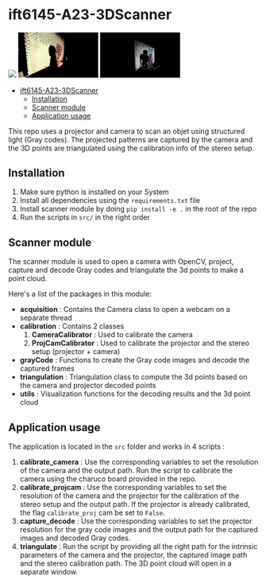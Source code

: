 # ift6145-A23-3DScanner

<p float="left">
  <img src="data/point_clouds/Groot/720/360view.gif" width="32%" />
  <img src="data/point_clouds/Bouda/600/360view.gif" width="32%" /> 
  <img src="data/point_clouds/Elephant/360view.gif" width="32%" />
</p>

- [ift6145-A23-3DScanner](#ift6145-a23-3dscanner)
  - [Installation](#installation)
  - [Scanner module](#scanner-module)
  - [Application usage](#application-usage)

This repo uses a projector and camera to scan an objet using structured light (Gray codes). The projected patterns are captured by the camera and the 3D points are triangulated using the calibration info of the stereo setup. 

## Installation

1. Make sure python is installed on your System
2. Install all dependencies using the `requirements.txt` file
3. Install scanner module by doing `pip install -e .` in the root of the repo
4. Run the scripts in `src/` in the right order

## Scanner module

The scanner module is used to open a camera with OpenCV, project, capture and decode Gray codes and triangulate the 3d points to make a point cloud.

Here's a list of the packages in this module:
- **acquisition** : Contains the Camera class to open a webcam on a separate thread
- **calibration** : Contains 2 classes
    1. **CameraCalibrator** : Used to calibrate the camera
    2. **ProjCamCalibrator** : Used to calibrate the projector and the stereo setup (projector + camera)
- **grayCode** : Functions to create the Gray code images and decode the captured frames
- **triangulation** : Triangulation class to compute the 3d points based on the camera and projector decoded points
- **utils** : Visualization functions for the decoding results and the 3d point cloud

## Application usage

The application is located in the `src` folder and works in 4 scripts :

1. **calibrate_camera** : Use the corresponding variables to set the resolution of the camera and the output path. Run the script to calibrate the camera using the charuco board provided in the repo.
2. **calibrate_projcam** : Use the corresponding variables to set the resolution of the camera and the projector for the calibration of the stereo setup and the output path. If the projector is already calibrated, the flag `calibrate_proj` cam be set to `False`. 
3. **capture_decode** : Use the corresponding variables to set the projector resolution for the gray code images and the output path for the captured images and decoded Gray codes.
4. **triangulate** : Run the script by providing all the right path for the intrinsic parameters of the camera and the projector, the captured image path and the stereo calibration path. The 3D point cloud will open in a separate window.
